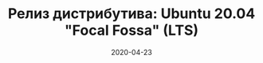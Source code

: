 ---
layout: post
title: "Релиз дистрибутива: Ubuntu 20.04 \"Focal Fossa\" (LTS)"
date: 2020-04-23   
---